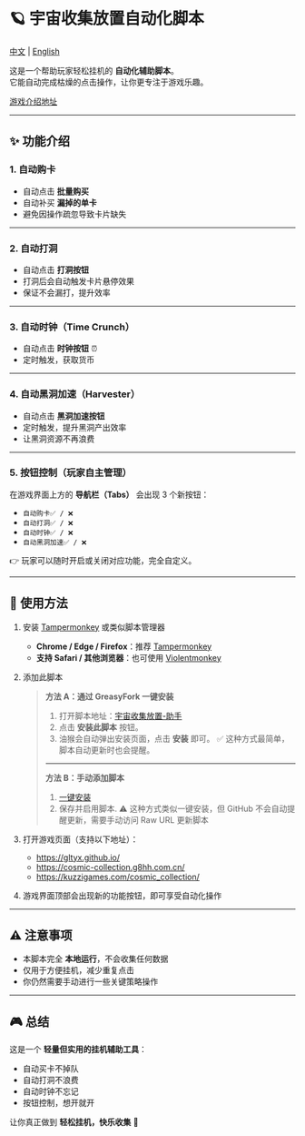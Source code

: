 # 🪐 宇宙收集放置自动化脚本  

[中文](README.md) | [English](README_en.md)

这是一个帮助玩家轻松挂机的 **自动化辅助脚本**。  
它能自动完成枯燥的点击操作，让你更专注于游戏乐趣。  

[游戏介绍地址](https://www.gityx.com/g8hh/hanhuazhong/1079.html)

---

## ✨ 功能介绍  

### 1. 自动购卡  

- 自动点击 **批量购买**  
- 自动补买 **漏掉的单卡**  
- 避免因操作疏忽导致卡片缺失  

---

### 2. 自动打洞  

- 自动点击 **打洞按钮**  
- 打洞后会自动触发卡片悬停效果  
- 保证不会漏打，提升效率  

---

### 3. 自动时钟（Time Crunch）  

- 自动点击 **时钟按钮** ⏰  
- 定时触发，获取货币

---

### 4. 自动黑洞加速（Harvester）

- 自动点击 **黑洞加速按钮**
- 定时触发，提升黑洞产出效率
- 让黑洞资源不再浪费

---

### 5. 按钮控制（玩家自主管理）  

在游戏界面上方的 **导航栏（Tabs）** 会出现 3 个新按钮：  

- `自动购卡✅ / ❌`  
- `自动打洞✅ / ❌`  
- `自动时钟✅ / ❌`  
- `自动黑洞加速✅ / ❌`

👉 玩家可以随时开启或关闭对应功能，完全自定义。  

---

## 🚀 使用方法  

1. 安装 [Tampermonkey](https://www.tampermonkey.net/) 或类似脚本管理器  

   - **Chrome / Edge / Firefox**：推荐 [Tampermonkey](https://www.tampermonkey.net/)  
   - **支持 Safari / 其他浏览器**：也可使用 [Violentmonkey](https://violentmonkey.github.io/)  

2. 添加此脚本  

   > **方法 A：通过 GreasyFork 一键安装**
   >1. 打开脚本地址：[宇宙收集放置-助手](https://greasyfork.org/zh-CN/scripts/548118-%E5%AE%87%E5%AE%99%E6%94%B6%E9%9B%86%E6%94%BE%E7%BD%AE-%E5%8A%A9%E6%89%8B)
   >2. 点击 **安装此脚本** 按钮。
   >3. 油猴会自动弹出安装页面，点击 **安装** 即可。
   > ✅ 这种方式最简单，脚本自动更新时也会提醒。
   >---
   > **方法 B：手动添加脚本**
   >1. [一键安装](https://github.com/LemonNoCry/games-scripts/raw/refs/heads/main/idle-games/CosmicCollection/CosmicCollectionScript.user.js)
   >2. 保存并启用脚本.
   > ⚠️ 这种方式类似一键安装，但 GitHub 不会自动提醒更新，需要手动访问 Raw URL 更新脚本

3. 打开游戏页面（支持以下地址）：  
   - <https://gltyx.github.io/>  
   - <https://cosmic-collection.g8hh.com.cn/>  
   - <https://kuzzigames.com/cosmic_collection/>  
4. 游戏界面顶部会出现新的功能按钮，即可享受自动化操作  

---

## ⚠️ 注意事项  

- 本脚本完全 **本地运行**，不会收集任何数据  
- 仅用于方便挂机，减少重复点击  
- 你仍然需要手动进行一些关键策略操作  

---

## 🎮 总结  

这是一个 **轻量但实用的挂机辅助工具**：  

- 自动买卡不掉队  
- 自动打洞不浪费  
- 自动时钟不忘记  
- 按钮控制，想开就开  

让你真正做到 **轻松挂机，快乐收集** 🚀
